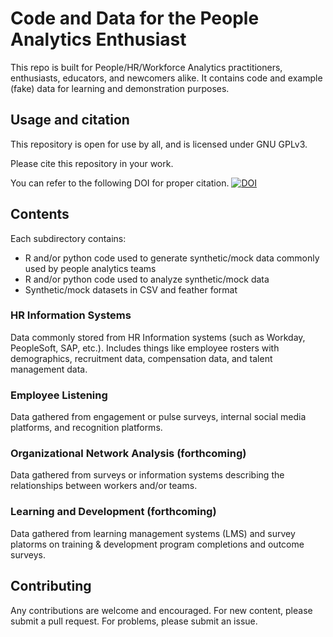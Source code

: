 # Code and Data for the People Analytics Enthusiast

This repo is built for People/HR/Workforce Analytics practitioners, enthusiasts, educators, and newcomers alike. It contains code and example (fake) data for learning and demonstration purposes.

## Usage and citation

This repository is open for use by all, and is licensed under GNU GPLv3.

Please cite this repository in your work. 

You can refer to the following DOI for proper citation. [![DOI](https://zenodo.org/badge/273516547.svg)](https://zenodo.org/badge/latestdoi/273516547)

## Contents

Each subdirectory contains:

* R and/or python code used to generate synthetic/mock data commonly used by people analytics teams
* R and/or python code used to analyze synthetic/mock data
* Synthetic/mock datasets in CSV and feather format

### HR Information Systems

Data commonly stored from HR Information systems (such as Workday, PeopleSoft, SAP, etc.). Includes things like employee rosters with demographics, recruitment data, compensation data, and talent management data. 

### Employee Listening 

Data gathered from engagement or pulse surveys, internal social media platforms, and recognition platforms.

### Organizational Network Analysis (forthcoming)

Data gathered from surveys or information systems describing the relationships between workers and/or teams. 

### Learning and Development (forthcoming)

Data gathered from learning management systems (LMS) and survey platorms on training & development program completions and outcome surveys.

## Contributing

Any contributions are welcome and encouraged. For new content, please submit a pull request. For problems, please submit an issue.
